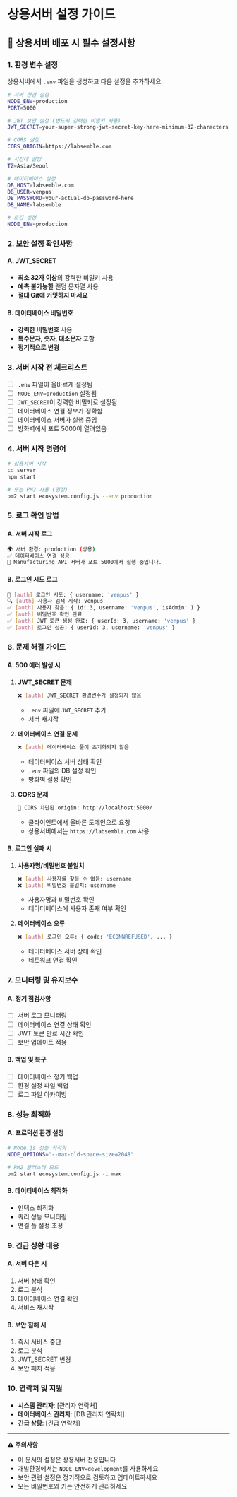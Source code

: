 # 상용서버 설정 가이드

## 🚀 상용서버 배포 시 필수 설정사항

### 1. 환경 변수 설정

상용서버에서 `.env` 파일을 생성하고 다음 설정을 추가하세요:

```bash
# 서버 환경 설정
NODE_ENV=production
PORT=5000

# JWT 보안 설정 (반드시 강력한 비밀키 사용)
JWT_SECRET=your-super-strong-jwt-secret-key-here-minimum-32-characters

# CORS 설정
CORS_ORIGIN=https://labsemble.com

# 시간대 설정
TZ=Asia/Seoul

# 데이터베이스 설정
DB_HOST=labsemble.com
DB_USER=venpus
DB_PASSWORD=your-actual-db-password-here
DB_NAME=labsemble

# 로깅 설정
NODE_ENV=production
```

### 2. 보안 설정 확인사항

#### A. JWT_SECRET
- **최소 32자 이상**의 강력한 비밀키 사용
- **예측 불가능한** 랜덤 문자열 사용
- **절대 Git에 커밋하지 마세요**

#### B. 데이터베이스 비밀번호
- **강력한 비밀번호** 사용
- **특수문자, 숫자, 대소문자** 포함
- **정기적으로 변경**

### 3. 서버 시작 전 체크리스트

- [ ] `.env` 파일이 올바르게 설정됨
- [ ] `NODE_ENV=production` 설정됨
- [ ] `JWT_SECRET`이 강력한 비밀키로 설정됨
- [ ] 데이터베이스 연결 정보가 정확함
- [ ] 데이터베이스 서버가 실행 중임
- [ ] 방화벽에서 포트 5000이 열려있음

### 4. 서버 시작 명령어

```bash
# 상용서버 시작
cd server
npm start

# 또는 PM2 사용 (권장)
pm2 start ecosystem.config.js --env production
```

### 5. 로그 확인 방법

#### A. 서버 시작 로그
```bash
🌍 서버 환경: production (상용)
✅ 데이터베이스 연결 성공
🚀 Manufacturing API 서버가 포트 5000에서 실행 중입니다.
```

#### B. 로그인 시도 로그
```bash
🔐 [auth] 로그인 시도: { username: 'venpus' }
🔍 [auth] 사용자 검색 시작: venpus
✅ [auth] 사용자 찾음: { id: 3, username: 'venpus', isAdmin: 1 }
✅ [auth] 비밀번호 확인 완료
✅ [auth] JWT 토큰 생성 완료: { userId: 3, username: 'venpus' }
✅ [auth] 로그인 성공: { userId: 3, username: 'venpus' }
```

### 6. 문제 해결 가이드

#### A. 500 에러 발생 시

1. **JWT_SECRET 문제**
   ```bash
   ❌ [auth] JWT_SECRET 환경변수가 설정되지 않음
   ```
   - `.env` 파일에 `JWT_SECRET` 추가
   - 서버 재시작

2. **데이터베이스 연결 문제**
   ```bash
   ❌ [auth] 데이터베이스 풀이 초기화되지 않음
   ```
   - 데이터베이스 서버 상태 확인
   - `.env` 파일의 DB 설정 확인
   - 방화벽 설정 확인

3. **CORS 문제**
   ```bash
   🚫 CORS 차단된 origin: http://localhost:5000/
   ```
   - 클라이언트에서 올바른 도메인으로 요청
   - 상용서버에서는 `https://labsemble.com` 사용

#### B. 로그인 실패 시

1. **사용자명/비밀번호 불일치**
   ```bash
   ❌ [auth] 사용자를 찾을 수 없음: username
   ❌ [auth] 비밀번호 불일치: username
   ```
   - 사용자명과 비밀번호 확인
   - 데이터베이스에 사용자 존재 여부 확인

2. **데이터베이스 오류**
   ```bash
   ❌ [auth] 로그인 오류: { code: 'ECONNREFUSED', ... }
   ```
   - 데이터베이스 서버 상태 확인
   - 네트워크 연결 확인

### 7. 모니터링 및 유지보수

#### A. 정기 점검사항
- [ ] 서버 로그 모니터링
- [ ] 데이터베이스 연결 상태 확인
- [ ] JWT 토큰 만료 시간 확인
- [ ] 보안 업데이트 적용

#### B. 백업 및 복구
- [ ] 데이터베이스 정기 백업
- [ ] 환경 설정 파일 백업
- [ ] 로그 파일 아카이빙

### 8. 성능 최적화

#### A. 프로덕션 환경 설정
```bash
# Node.js 성능 최적화
NODE_OPTIONS="--max-old-space-size=2048"

# PM2 클러스터 모드
pm2 start ecosystem.config.js -i max
```

#### B. 데이터베이스 최적화
- 인덱스 최적화
- 쿼리 성능 모니터링
- 연결 풀 설정 조정

### 9. 긴급 상황 대응

#### A. 서버 다운 시
1. 서버 상태 확인
2. 로그 분석
3. 데이터베이스 연결 확인
4. 서비스 재시작

#### B. 보안 침해 시
1. 즉시 서비스 중단
2. 로그 분석
3. JWT_SECRET 변경
4. 보안 패치 적용

### 10. 연락처 및 지원

- **시스템 관리자**: [관리자 연락처]
- **데이터베이스 관리자**: [DB 관리자 연락처]
- **긴급 상황**: [긴급 연락처]

---

**⚠️ 주의사항**
- 이 문서의 설정은 상용서버 전용입니다
- 개발환경에서는 `NODE_ENV=development`를 사용하세요
- 보안 관련 설정은 정기적으로 검토하고 업데이트하세요
- 모든 비밀번호와 키는 안전하게 관리하세요 